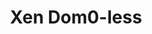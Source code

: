 ---
categories:
- bkk19
description: '> When developing embedded systems, it is common to have mixed-criticality
  requirements: one application is critical, and often comes with real-time requirements,
  while the other application is far less critical and it is typically based on Linux.
  Static partitioning is the best way to meet these requirements.<br><br>This talk
  will introduce Dom0-less: a brand new way of using Xen to build mixed-criticality
  solutions. Dom0-less is a Xen feature that adds a novel approach to static partitioning
  based on virtualization. It allows multiple domains to start at boot time directly
  from the Xen hypervisor, decreasing boot times dramatically. Dom0-less makes booting
  a critical application in less than a second an achievable goal. Xen userspace tools,
  such as xl and libvirt, become only optional. Even Dom0, the cardinal point of every
  Xen deployment since its inception, becomes inessential.<br><br>Dom0-less extends
  the existing device tree based Xen boot protocol to cover information required by
  additional domains. Binaries, such as kernels and ramdisks, are loaded by the bootloader
  (u-boot) and advertised to Xen via new device tree bindings.<br><br>The audience
  will learn how to use Dom0-less to partition the system. Uboot and device tree configuration
  details will be explained to enable the audience to get the most out of this feature.
  The presentation will also include a live demo of the technology.'
future_image:
  featured: 'true'
  path: /assets/images/featured-images/bkk19/BKK19-512.png
session_attendee_num: '2'
session_id: BKK19-512
session_room: Session Room 2 (Lotus 3-4)
session_slot:
  end_time: '2019-04-05 23:55:00'
  start_time: '2019-04-05 23:30:00'
session_speakers:
- speaker_bio: ''
  speaker_company: Xilinx
  speaker_image: /assets/images/speakers/bkk19/placeholder.png
  speaker_location: ''
  speaker_name: Stefano Stabellini
  speaker_position: Principle Engineer
  speaker_username: s.stabellini
session_track: IoT and Embedded
tag: session
tags:
- Automotive
title: Xen Dom0-less
---